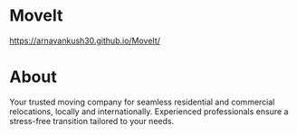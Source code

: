 # MoveIt
https://arnavankush30.github.io/MoveIt/


# About
Your trusted moving company for seamless residential and commercial relocations, locally and internationally. Experienced professionals ensure a stress-free transition tailored to your needs.

